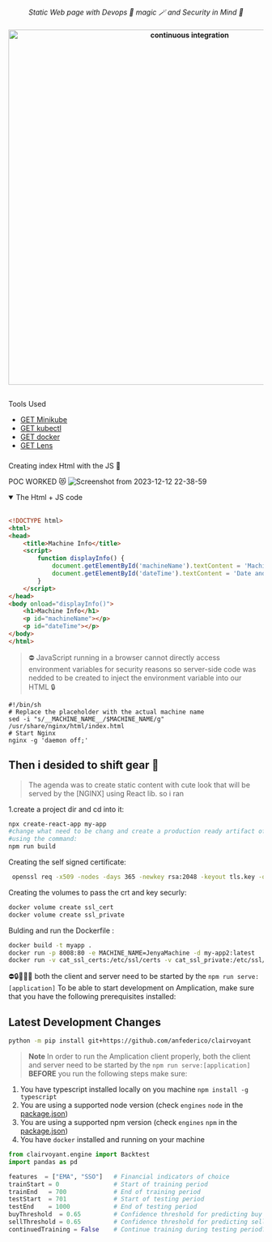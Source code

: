 <p align="center">
  <i align="center">Static Web page with Devops 🦸 magic 🪄 and Security in Mind 🚀</i>
</p>


<h4 align="center">
  <a href="https://github.com/amplication/amplication/actions/workflows/ci.yml">
    <img src="https://wallpapercave.com/uwp/uwp4109137.png" alt="continuous integration" style="height: 700px;">
  </a>
</h4>

  
## 
Tools Used  

- [GET Minikube](https://minikube.sigs.k8s.io/docs/start/)
- [GET kubectl](https://kubernetes.io/docs/tasks/tools/install-kubectl-linux/https://kubernetes.io/docs/tasks/tools/install-kubectl-linux/) 
- [GET docker](https://docs.docker.com/get-docker/)
- [GET Lens](https://k8slens.dev/) 


###
Creating index Html with the JS 🧞


 POC WORKED 😻
 ![Screenshot from 2023-12-12 22-38-59](https://github.com/blackrussian84/Dcoya/assets/61284544/924156d6-4fa9-49ee-9cfb-d499d413c842)


</details>
<details open>
<summary>
The Html + JS code
</summary> <br />

```html
<!DOCTYPE html>
<html>
<head>
    <title>Machine Info</title>
    <script>
        function displayInfo() {
            document.getElementById('machineName').textContent = 'Machine Name: ' + '__MACHINE_NAME__';
            document.getElementById('dateTime').textContent = 'Date and Time: ' + new Date();
        }
    </script>
</head>
<body onload="displayInfo()">
    <h1>Machine Info</h1>
    <p id="machineName"></p>
    <p id="dateTime"></p>
</body>
</html>
```
> ⛔ JavaScript running in a browser cannot directly access environment variables for security reasons so 
> server-side code was nedded to be created to inject the environment variable into our HTML 🔒

```shell
#!/bin/sh
# Replace the placeholder with the actual machine name
sed -i "s/__MACHINE_NAME__/$MACHINE_NAME/g" /usr/share/nginx/html/index.html
# Start Nginx
nginx -g 'daemon off;'
```


## Then i desided to  shift gear 🐞
> The agenda was to create static content with cute look that will be served by the [NGINX] using React lib.
> so i ran

1.create a project dir and cd into it:
```bash
npx create-react-app my-app
#change what need to be chang and create a production ready artifact of all the static content and logic that will be passed to the Dockerfile with nginx as content.
#using the command:
npm run build
```
Creating the self signed certificate:
```bash
 openssl req -x509 -nodes -days 365 -newkey rsa:2048 -keyout tls.key -out tls.crt -config openssl.cnf -extensions 'v3_req'
```
Creating the volumes to pass the crt and key securly:
```bash
docker volume create ssl_cert
docker volume create ssl_private
```
Bulding and run the Dockerfile :
```bash
docker build -t myapp .
docker run -p 8008:80 -e MACHINE_NAME=JenyaMachine -d my-app2:latest                                                        # in the POC case above
docker run -v cat_ssl_certs:/etc/ssl/certs -v cat_ssl_private:/etc/ssl/private -d -it -p 443:443 cats:latest                # in secure way with mounted volumes
```



⛔🔒🐞🧞😻
both the client and server need to be started by the `npm run serve:[application]`
To be able to start development on Amplication, make sure that you have the following prerequisites installed:





## Latest Development Changes
```bash
python -m pip install git+https://github.com/anfederico/clairvoyant
```
> **Note**
> In order to run the Amplication client properly, both the client and server need to be started by the `npm run serve:[application]`
**BEFORE** you run the following steps make sure:
1. You have typescript installed locally on you machine ```npm install -g typescript```
2. You are using a supported node version (check `engines` `node` in the [package.json](./package.json))
3. You are using a supported npm version (check `engines` `npm` in the [package.json](./package.json))
4. You have `docker` installed and running on your machine
 
```python
from clairvoyant.engine import Backtest
import pandas as pd

features  = ["EMA", "SSO"]   # Financial indicators of choice
trainStart = 0               # Start of training period
trainEnd   = 700             # End of training period
testStart  = 701             # Start of testing period
testEnd    = 1000            # End of testing period
buyThreshold  = 0.65         # Confidence threshold for predicting buy (default = 0.65) 
sellThreshold = 0.65         # Confidence threshold for predicting sell (default = 0.65)
continuedTraining = False    # Continue training during testing period? (default = false)
```

